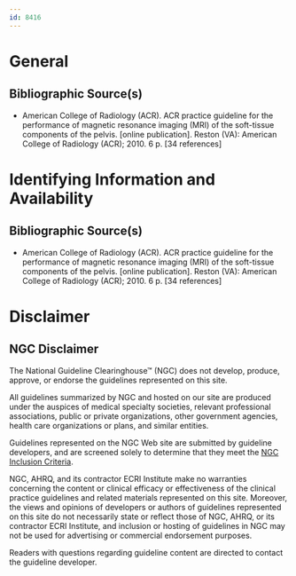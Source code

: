```yaml
---
id: 8416
---
```


# General

## Bibliographic Source(s)

- American College of Radiology (ACR). ACR practice guideline for the performance of magnetic resonance imaging (MRI) of the soft-tissue components of the pelvis. [online publication]. Reston (VA): American College of Radiology (ACR); 2010. 6 p. [34 references]

# Identifying Information and Availability

## Bibliographic Source(s)

- American College of Radiology (ACR). ACR practice guideline for the performance of magnetic resonance imaging (MRI) of the soft-tissue components of the pelvis. [online publication]. Reston (VA): American College of Radiology (ACR); 2010. 6 p. [34 references]

# Disclaimer

## NGC Disclaimer

The National Guideline Clearinghouse™ (NGC) does not develop, produce, approve, or endorse the guidelines represented on this site.

All guidelines summarized by NGC and hosted on our site are produced under the auspices of medical specialty societies, relevant professional associations, public or private organizations, other government agencies, health care organizations or plans, and similar entities.

Guidelines represented on the NGC Web site are submitted by guideline developers, and are screened solely to determine that they meet the [NGC Inclusion Criteria](/help-and-about/summaries/inclusion-criteria).

NGC, AHRQ, and its contractor ECRI Institute make no warranties concerning the content or clinical efficacy or effectiveness of the clinical practice guidelines and related materials represented on this site. Moreover, the views and opinions of developers or authors of guidelines represented on this site do not necessarily state or reflect those of NGC, AHRQ, or its contractor ECRI Institute, and inclusion or hosting of guidelines in NGC may not be used for advertising or commercial endorsement purposes.

Readers with questions regarding guideline content are directed to contact the guideline developer.

